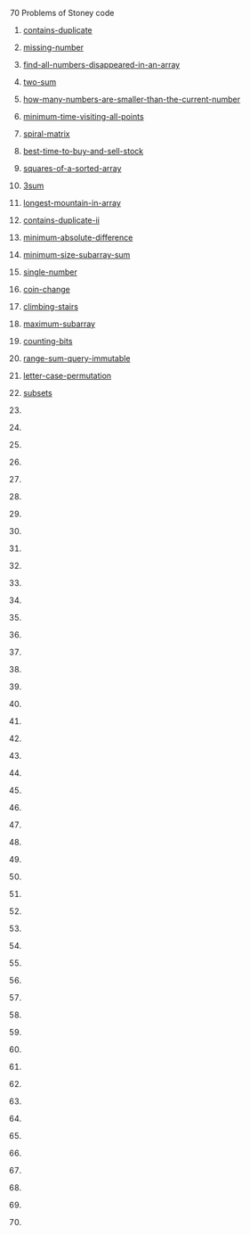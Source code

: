 70 Problems of Stoney code
1. [contains-duplicate](https://leetcode.com/problems/contains-duplicate/description/)
2. [missing-number](https://leetcode.com/problems/missing-number/description/)
3. [find-all-numbers-disappeared-in-an-array](https://leetcode.com/problems/find-all-numbers-disappeared-in-an-array/)
4. [two-sum](https://leetcode.com/problems/two-sum/)
5. [how-many-numbers-are-smaller-than-the-current-number](https://leetcode.com/problems/how-many-numbers-are-smaller-than-the-current-number/)
6. [minimum-time-visiting-all-points](https://leetcode.com/problems/minimum-time-visiting-all-points/)
7. [spiral-matrix](https://leetcode.com/problems/spiral-matrix/)
8. [best-time-to-buy-and-sell-stock](https://leetcode.com/problems/best-time-to-buy-and-sell-stock/)
9. [squares-of-a-sorted-array](https://leetcode.com/problems/squares-of-a-sorted-array/)
10. [3sum](https://leetcode.com/problems/3sum/)
11. [longest-mountain-in-array](https://leetcode.com/problems/longest-mountain-in-array/)
12. [contains-duplicate-ii](https://leetcode.com/problems/contains-duplicate-ii/)
13. [minimum-absolute-difference](https://leetcode.com/problems/minimum-absolute-difference/)
14. [minimum-size-subarray-sum](https://leetcode.com/problems/minimum-size-subarray-sum/)

15. [single-number](https://leetcode.com/problems/single-number/)

16. [coin-change](https://leetcode.com/problems/coin-change/)
17. [climbing-stairs](https://leetcode.com/problems/climbing-stairs/)
18. [maximum-subarray](https://leetcode.com/problems/maximum-subarray/)
19. [counting-bits](https://leetcode.com/problems/counting-bits/)
20. [range-sum-query-immutable](https://leetcode.com/problems/range-sum-query-immutable/)

21. [letter-case-permutation](https://leetcode.com/problems/letter-case-permutation/description/)
22. [subsets](https://leetcode.com/problems/subsets/description/)
23. []()
24. []()
25. []()
26. []()
27. []()
28. []()
29. []()
30. []()
31. []()
32. []()
33. []()
34. []()
35. []()
36. []()
37. []()
38. []()
39. []()
40. []()
41. []()
42. []()
43. []()
44. []()
45. []()
46. []()
47. []()
48. []()
49. []()
50. []()
51. []()
52. []()
53. []()
54. []()
55. []()
56. []()
57. []()
58. []()
59. []()
60. []()
61. []()
62. []()
63. []()
64. []()
65. []()
66. []()
67. []()
68. []()
69. []()
70. []()

